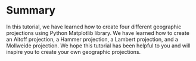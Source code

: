 # Summary

In this tutorial, we have learned how to create four different geographic projections using Python Matplotlib library. We have learned how to create an Aitoff projection, a Hammer projection, a Lambert projection, and a Mollweide projection. We hope this tutorial has been helpful to you and will inspire you to create your own geographic projections.
